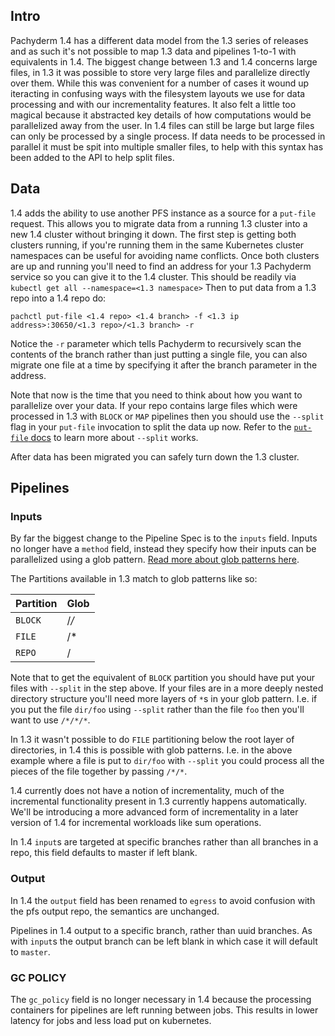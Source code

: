 ## Intro

Pachyderm 1.4 has a different data model from the 1.3 series of releases
and as such it's not possible to map 1.3 data and pipelines 1-to-1 with
equivalents in 1.4. The biggest change between 1.3 and 1.4 concerns large
files, in 1.3 it was possible to store very large files and parallelize
directly over them. While this was convenient for a number of cases it
wound up iteracting in confusing ways with the filesystem layouts we use
for data processing and with our incrementality features. It also felt
a little too magical because it abstracted key details of how computations
would be parallelized away from the user. In 1.4 files can still be large
but large files can only be processed by a single process. If data needs
to be processed in parallel it must be spit into multiple smaller files,
to help with this syntax has been added to the API to help split files.

## Data

1.4 adds the ability to use another PFS instance as a source for
a `put-file` request. This allows you to migrate data from a running 1.3
cluster into a new 1.4 cluster without bringing it down. The first step is
getting both clusters running, if you're running them in the same
Kubernetes cluster namespaces can be useful for avoiding name conflicts.
Once both clusters are up and running you'll need to find an address for
your 1.3 Pachyderm service so you can give it to the 1.4 cluster. This
should be readily via `kubectl get all --namespace=<1.3 namespace>` Then
to put data from a 1.3 repo into a 1.4 repo do:

```
pachctl put-file <1.4 repo> <1.4 branch> -f <1.3 ip address>:30650/<1.3 repo>/<1.3 branch> -r
```

Notice the `-r` parameter which tells Pachyderm to recursively scan the
contents of the branch rather than just putting a single file, you can
also migrate one file at a time by specifying it after the branch
parameter in the address.

Note that now is the time that you need to think about how you want to
parallelize over your data. If your repo contains large files which were
processed in 1.3 with `BLOCK` or `MAP` pipelines then you should use the
`--split` flag in your `put-file` invocation to split the data up now.
Refer to the [`put-file` docs](PLACEHOLDER) to learn more about `--split` works.

After data has been migrated you can safely turn down the 1.3 cluster.

## Pipelines

### Inputs

By far the biggest change to the Pipeline Spec is to the `inputs` field. Inputs
no longer have a `method` field, instead they specify how their inputs can be
parallelized using a glob pattern. [Read more about glob patterns
here](PLACEHOLDER).

The Partitions available in 1.3 match to glob patterns like so:

| Partition | Glob |
| --------- | ---- |
| `BLOCK`   | /*/* |
| `FILE`    | /*   |
| `REPO`    | /    |

Note that to get the equivalent of `BLOCK` partition you should have put
your files with `--split` in the step above. If your files are in a more
deeply nested directory structure you'll need more layers of `*`s in your
glob pattern. I.e. if you put the file `dir/foo` using `--split` rather
than the file `foo` then you'll want to use `/*/*/*`.

In 1.3 it wasn't possible to do `FILE` partitioning below the root layer
of directories, in 1.4 this is possible with glob patterns. I.e. in the
above example where a file is put to `dir/foo` with `--split` you could
process all the pieces of the file together by passing `/*/*`.

1.4 currently does not have a notion of incrementality, much of the
incremental functionality present in 1.3 currently happens automatically.
We'll be introducing a more advanced form of incrementality in a later
version of 1.4 for incremental workloads like sum operations.

In 1.4 `input`s are targeted at specific branches rather than all branches
in a repo, this field defaults to master if left blank.

### Output

In 1.4 the `output` field has been renamed to `egress` to avoid confusion
with the pfs output repo, the semantics are unchanged.

Pipelines in 1.4 output to a specific branch, rather than uuid branches.
As with `input`s the output branch can be left blank in which case it will
default to `master`.

### GC POLICY

The `gc_policy` field is no longer necessary in 1.4 because the processing
containers for pipelines are left running between jobs. This results in
lower latency for jobs and less load put on kubernetes.
